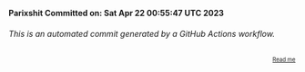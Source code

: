 **Parixshit Committed on: Sat Apr 22 00:55:47 UTC 2023** <!-- 49cd34f8-40fd-4639-a5f7-d2263fe3b49b -->

###### This is an automated commit generated by a GitHub Actions workflow.

<div align="right"><sub><sup><a href="https://github.com/Parixshit/AutoCommit.git">Read me</a></sup></sub></div>
